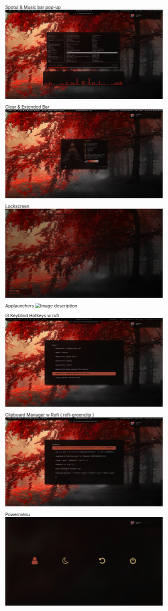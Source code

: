 Spotui & Music bar pop-up
![Image description](https://github.com/altindas/stillarch/blob/master/Screenshots/2020-07-01_22:06:10_FS.png)

Clear & Extended Bar
![Image description](https://github.com/altindas/stillarch/blob/master/Screenshots/2020-07-01_22:07:23_FS.png)

Lockscreen
![Image description](https://github.com/altindas/stillarch/blob/master/Screenshots/2020-07-01_22:11:47_FS.png)

Applaunchers
![Image description](https://github.com/altindas/stillarch/blob/master/Screenshots/applaunchers.png)

i3 Keyblind Hotkeys w rofi
![Image description](https://github.com/altindas/stillarch/blob/master/Screenshots/2020-07-01_22:19:40_FS.png)

Clipboard Manager w Rofi ( rofi-greenclip )
![Image description](https://github.com/altindas/stillarch/blob/master/Screenshots/2020-07-01_22:20:15_FS.png)

Powermenu
![Powermenu](https://github.com/altindas/stillarch/blob/master/Screenshots/2020-07-01_22:54:37_FS.png)
